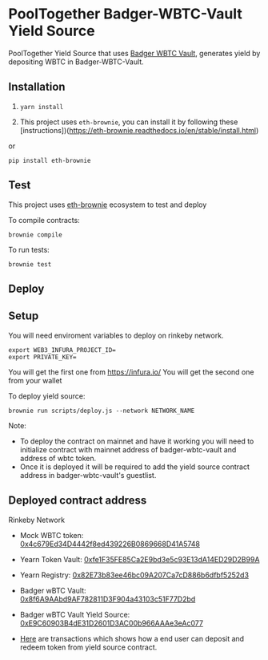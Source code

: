 # PoolTogether Badger-WBTC-Vault Yield Source

PoolTogether Yield Source that uses [Badger WBTC Vault](https://etherscan.io/address/0x4b92d19c11435614cd49af1b589001b7c08cd4d5), generates yield by depositing WBTC in Badger-WBTC-Vault.

## Installation

1. `yarn install`

2. This project uses `eth-brownie`, you can install it by following these [instructions])(https://eth-brownie.readthedocs.io/en/stable/install.html)

or 

```
pip install eth-brownie
```

## Test

This project uses [eth-brownie](https://eth-brownie.readthedocs.io/en/stable/index.html) ecosystem to test and deploy

To compile contracts:

```
brownie compile
```

To run tests:

```
brownie test
```

## Deploy

## Setup

You will need enviroment variables to deploy on rinkeby network.

```
export WEB3_INFURA_PROJECT_ID=
export PRIVATE_KEY=
```

You will get the first one from https://infura.io/
You will get the second one from your wallet

To deploy yield source:

```
brownie run scripts/deploy.js --network NETWORK_NAME
```

Note: 
- To deploy the contract on mainnet and have it working you will need to initialize contract with mainnet address of badger-wbtc-vault and address of wbtc token.
- Once it is deployed it will be required to add the yield source contract address in badger-wbtc-vault's guestlist.

## Deployed contract address

Rinkeby Network

- Mock WBTC token: [0x4c679Ed34D4442f8ed439226B0869668D41A5748](https://rinkeby.etherscan.io/address/0x4c679ed34d4442f8ed439226b0869668d41a5748)
- Yearn Token Vault: [0xfe1F35FE85Ca2E9bd3e5c93E13dA14ED29D2B99A](https://rinkeby.etherscan.io/address/0xfe1F35FE85Ca2E9bd3e5c93E13dA14ED29D2B99A)
- Yearn Registry: [0x82E73b83ee46bc09A207Ca7cD886b6dfbf5252d3](https://rinkeby.etherscan.io/address/0x82E73b83ee46bc09A207Ca7cD886b6dfbf5252d3)
- Badger wBTC Vault: [0x8f6A9AAbd9AF782811D3F904a43103c51F77D2bd](https://rinkeby.etherscan.io/address/0x8f6A9AAbd9AF782811D3F904a43103c51F77D2bd)
- Badger wBTC Vault Yield Source: [0xE9C60903B4dE31D2601D3AC00b966AAAe3eAc077](https://rinkeby.etherscan.io/address/0xE9C60903B4dE31D2601D3AC00b966AAAe3eAc077)

- [Here](https://rinkeby.etherscan.io/address/0xbd5a927be6e8da1faf827562779100ce62ed70e5) are transactions which shows how a end user can deposit and redeem token from yield source contract.
